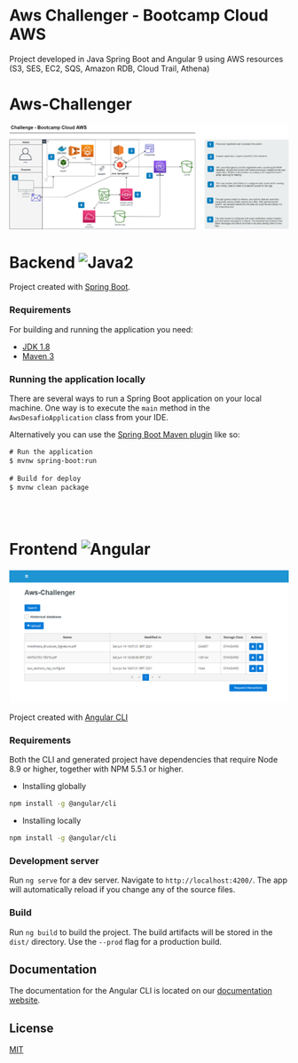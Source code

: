 # Aws Challenger - Bootcamp Cloud AWS

Project developed in Java Spring Boot and Angular 9 using AWS resources (S3, SES, EC2, SQS, Amazon RDB, Cloud Trail, Athena)

# Aws-Challenger

![](./Project_AWS.png)


# Backend  ![Java2](https://img.shields.io/badge/Java-ED8B00?style=flat-square&logo=java&logoColor=white)



Project created with [Spring Boot](http://projects.spring.io/spring-boot/).

### Requirements

For building and running the application you need:

- [JDK 1.8](http://www.oracle.com/technetwork/java/javase/downloads/jdk8-downloads-2133151.html)
- [Maven 3](https://maven.apache.org)



### Running the application locally

There are several ways to run a Spring Boot application on your local machine. One way is to execute the `main` method in the `AwsDesafioApplication` class from your IDE.

Alternatively you can use the [Spring Boot Maven plugin](https://docs.spring.io/spring-boot/docs/current/reference/html/build-tool-plugins-maven-plugin.html) like so:

```shell
# Run the application
$ mvnw spring-boot:run

# Build for deploy
$ mvnw clean package
```
<br>
<br>

# Frontend ![Angular](https://img.shields.io/badge/Angular-DD0031?style=flat-square&logo=angular&logoColor=white)

![](./AWS_FrontEnd.png)

Project created with [Angular CLI](https://github.com/angular/angular-cli)

### Requirements

Both the CLI and generated project have dependencies that require Node 8.9 or higher, together with NPM 5.5.1 or higher.

- Installing globally
```bash
npm install -g @angular/cli
```
- Installing locally
```bash
npm install -g @angular/cli
```

### Development server

Run `ng serve` for a dev server. Navigate to `http://localhost:4200/`. The app will automatically reload if you change any of the source files.

### Build

Run `ng build` to build the project. The build artifacts will be stored in the `dist/` directory. Use the `--prod` flag for a production build.


## Documentation

The documentation for the Angular CLI is located on our [documentation website](https://angular.io/cli).

## License

[MIT](https://github.com/angular/angular-cli/blob/master/LICENSE)
